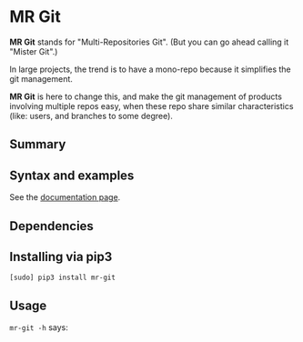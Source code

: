 # MR Git

**MR Git** stands for "Multi-Repositories Git". (But you can go ahead
calling it "Mister Git".)

In large projects, the trend is to have a mono-repo because it simplifies the git management.

**MR Git** is here to change this, and make the git management of
products involving multiple repos easy, when these repo share similar
characteristics (like: users, and branches to some degree).

## Summary

## Syntax and examples

See the [documentation page][doc].

## Dependencies

## Installing via pip3

```
[sudo] pip3 install mr-git
```

## Usage

`mr-git -h` says:

```
```

[src]: https://github.com/pbauermeister/mr-git
[pypi]: https://pypi.org/project/mr-git
[doc]: https://github.com/pbauermeister/mr-git/tree/master/doc/README.md
